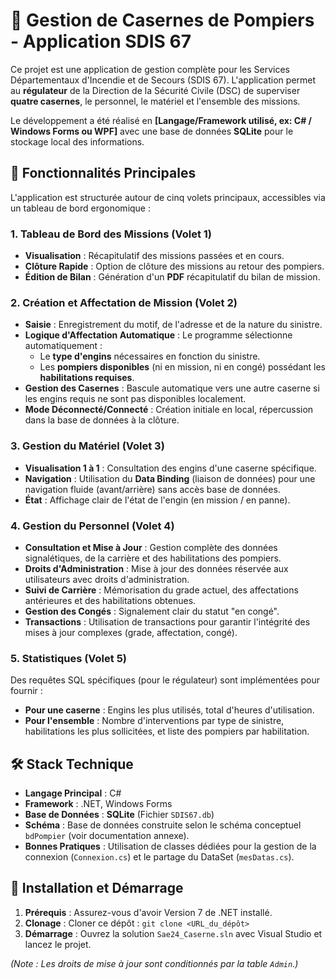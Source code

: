 # 🚒 Gestion de Casernes de Pompiers - Application SDIS 67

Ce projet est une application de gestion complète pour les Services Départementaux d'Incendie et de Secours (SDIS 67). L'application permet au **régulateur** de la Direction de la Sécurité Civile (DSC) de superviser **quatre casernes**, le personnel, le matériel et l'ensemble des missions.

Le développement a été réalisé en **[Langage/Framework utilisé, ex: C# / Windows Forms ou WPF]** avec une base de données **SQLite** pour le stockage local des informations.

## 🌟 Fonctionnalités Principales

L'application est structurée autour de cinq volets principaux, accessibles via un tableau de bord ergonomique :

### 1. Tableau de Bord des Missions (Volet 1)
* **Visualisation** : Récapitulatif des missions passées et en cours.
* **Clôture Rapide** : Option de clôture des missions au retour des pompiers.
* **Édition de Bilan** : Génération d'un **PDF** récapitulatif du bilan de mission.

### 2. Création et Affectation de Mission (Volet 2)
* **Saisie** : Enregistrement du motif, de l'adresse et de la nature du sinistre.
* **Logique d'Affectation Automatique** : Le programme sélectionne automatiquement :
    * Le **type d'engins** nécessaires en fonction du sinistre.
    * Les **pompiers disponibles** (ni en mission, ni en congé) possédant les **habilitations requises**.
* **Gestion des Casernes** : Bascule automatique vers une autre caserne si les engins requis ne sont pas disponibles localement.
* **Mode Déconnecté/Connecté** : Création initiale en local, répercussion dans la base de données à la clôture.

### 3. Gestion du Matériel (Volet 3)
* **Visualisation 1 à 1** : Consultation des engins d'une caserne spécifique.
* **Navigation** : Utilisation du **Data Binding** (liaison de données) pour une navigation fluide (avant/arrière) sans accès base de données.
* **État** : Affichage clair de l'état de l'engin (en mission / en panne).

### 4. Gestion du Personnel (Volet 4)
* **Consultation et Mise à Jour** : Gestion complète des données signalétiques, de la carrière et des habilitations des pompiers.
* **Droits d'Administration** : Mise à jour des données réservée aux utilisateurs avec droits d'administration.
* **Suivi de Carrière** : Mémorisation du grade actuel, des affectations antérieures et des habilitations obtenues.
* **Gestion des Congés** : Signalement clair du statut "en congé".
* **Transactions** : Utilisation de transactions pour garantir l'intégrité des mises à jour complexes (grade, affectation, congé).

### 5. Statistiques (Volet 5)
Des requêtes SQL spécifiques (pour le régulateur) sont implémentées pour fournir :
* **Pour une caserne** : Engins les plus utilisés, total d'heures d'utilisation.
* **Pour l'ensemble** : Nombre d'interventions par type de sinistre, habilitations les plus sollicitées, et liste des pompiers par habilitation.

## 🛠️ Stack Technique

* **Langage Principal** : C#
* **Framework** :  .NET, Windows Forms
* **Base de Données** : **SQLite** (Fichier `SDIS67.db`)
* **Schéma** : Base de données construite selon le schéma conceptuel `bdPompier` (voir documentation annexe).
* **Bonnes Pratiques** : Utilisation de classes dédiées pour la gestion de la connexion (`Connexion.cs`) et le partage du DataSet (`mesDatas.cs`).

## 🚀 Installation et Démarrage

1.  **Prérequis** : Assurez-vous d'avoir Version 7 de .NET installé.
2.  **Clonage** : Cloner ce dépôt : `git clone <URL_du_dépôt>`
3.  **Démarrage** : Ouvrez la solution `Sae24_Caserne.sln` avec Visual Studio et lancez le projet.

*(Note : Les droits de mise à jour sont conditionnés par la table `Admin`.)*
